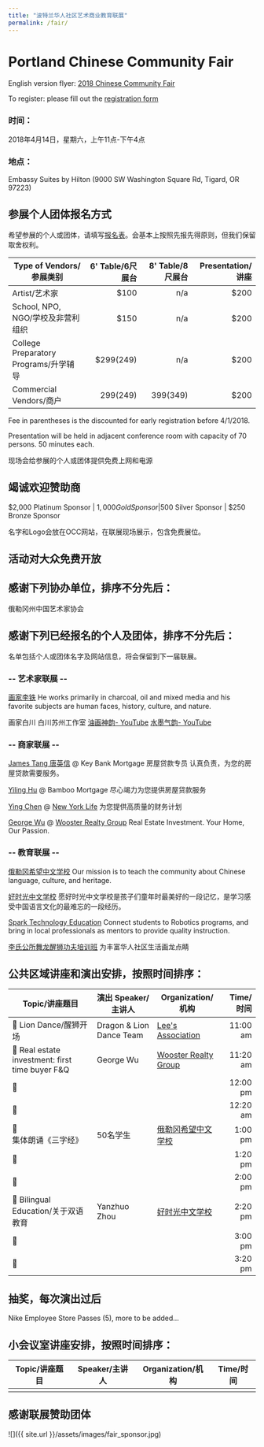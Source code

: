 ```yaml
---
title: "波特兰华人社区艺术商业教育联展"
permalink: /fair/
---
```


# Portland Chinese Community Fair

English version flyer: [2018 Chinese Community Fair](/assets/pdf/2018_Chinese_Communtiy_Fair.pdf)

To register: please fill out the [registration form](https://docs.google.com/forms/d/e/1FAIpQLSfi-UOb4g2EeCAJlmC8938LVAZZwNQ9rHf1NtSa9HNKarJZxQ/viewform?c=0&w=1)

### 时间：

2018年4月14日，星期六，上午11点-下午4点

### 地点：

Embassy Suites by Hilton (9000 SW Washington Square Rd, Tigard, OR 97223)

## 参展个人团体报名方式

希望参展的个人或团体，请填写[报名表](https://docs.google.com/forms/d/e/1FAIpQLSfi-UOb4g2EeCAJlmC8938LVAZZwNQ9rHf1NtSa9HNKarJZxQ/viewform?c=0&w=1)。会基本上按照先报先得原则，但我们保留取舍权利。

|Type of Vendors/参展类别 | 6' Table/6尺展台 | 8' Table/8尺展台 | Presentation/讲座 |
| --- | ---: | ---: | ---: |
| Artist/艺术家 | $100 | n/a | $200 |
| School, NPO, NGO/学校及非营利组织 | $150 | n/a | $200 |
| College Preparatory Programs/升学辅导 | $299(249) | n/a | $200 |
| Commercial Vendors/商户 | $299($249) | $399($349) | $200 |

Fee in parentheses is the discounted for early registration before 4/1/2018.

Presentation will be held in adjacent conference room with capacity of 70 persons. 50 minutes each.

现场会给参展的个人或团体提供免费上网和电源

## 竭诚欢迎赞助商

$2,000 Platinum Sponsor | $1,000 Gold Sponsor |$500 Silver Sponsor | $250 Bronze Sponsor

名字和Logo会放在OCC网站，在联展现场展示，包含免费展位。

## 活动对大众免费开放

## 感谢下列协办单位，排序不分先后：

俄勒冈州中国艺术家协会

## 感谢下列已经报名的个人及团体，排序不分先后：

名单包括个人或团体名字及网站信息，将会保留到下一届联展。

### -- 艺术家联展 --

[画家李铁](http://www.litiefineart.com/) He works primarily in charcoal, oil and mixed media and his favorite subjects are human faces, history, culture, and nature.

画家白川 白川苏州工作室 [油画神韵- YouTube](https://youtu.be/xvxIl7WbMKI) [水墨气韵- YouTube](https://www.youtube.com/watch?v=4RH2olJQZGI)

### -- 商家联展 --

[James Tang 唐英信](mailto:james_tang@keybank.com) @ Key Bank Mortgage 房屋贷款专员 认真负责，为您的房屋贷款需要服务。

[Yiling Hu](mailto:jenny@bambooloan.com) @ Bamboo Mortgage 尽心竭力为您提供房屋贷款服务

[Ying Chen](Ychen18@ft.newyorklife.com) @ [New York Life](http://www.newyorklife.com) 为您提供高质量的财务计划

[George Wu](office@woosterrealty.com) @ [Wooster Realty Group](http://woosterrealty.com/) Real Estate Investment. Your Home, Our Passion.

### -- 教育联展 --

[俄勒冈希望中文学校](http://www.oregon-hope.org) Our mission is to teach the community about Chinese language, culture, and heritage.

[好时光中文学校](http://www.goodtimechineseschool.org/) 愿好时光中文学校是孩子们童年时最美好的一段记忆，是学习感受中国语言文化的最难忘的一段经历。

[Spark Technology Education](http://sparkteched.org/) Connect students to Robotics programs, and bring in local professionals as mentors to provide quality instruction.

[李氏公所舞龙醒狮功夫培训班](http://www.leeondong.org/) 为丰富华人社区生活画龙点睛

## 公共区域讲座和演出安排，按照时间排序：

| Topic/讲座题目 |  演出 Speaker/主讲人 | Organization/机构 | Time/时间 |
| --- | --- | --- | ---: |
| :musical_note: Lion Dance/醒狮开场| Dragon & Lion Dance Team | [Lee's Association](http://www.leeondong.org/) | 11:00 am |
| :microphone: Real estate investment: first time buyer F&Q | George Wu| [Wooster Realty Group](http://woosterrealty.com) | 11:20 am |
| :musical_note: ||| 12:00 pm |
| :microphone: ||| 12:20 am |
| :musical_note: 集体朗诵《三字经》 | 50名学生 | [俄勒冈希望中文学校](http://www.oregon-hope.org) | 1:00 pm |
| :microphone: ||| 1:20 pm |
| :musical_note: ||| 2:00 pm |
| :microphone: Bilingual Education/关于双语教育 | Yanzhuo Zhou | [好时光中文学校](http://www.goodtimechineseschool.org/) | 2:20 pm |
| :musical_note: ||| 3:00 pm |
| :microphone: ||| 3:20 pm |

## 抽奖，每次演出过后

Nike Employee Store Passes (5), more to be added...

## 小会议室讲座安排，按照时间排序：

| Topic/讲座题目 | Speaker/主讲人 | Organization/机构 | Time/时间 |
| --- | --- | --- | --- |
| | | | |

## 感谢联展赞助团体

![]({{ site.url }}/assets/images/fair_sponsor.jpg)
